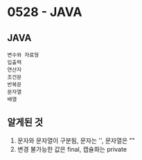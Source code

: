 # 0528 - JAVA

## JAVA

```
변수와 자료형
입출력
연산자
조건문
반복문
문자열
배열
```

## 알게된 것

1. 문자와 문자열이 구분됨, 문자는 '', 문자열은 ""
2. 변경 불가능한 값은 final, 캡슐화는 private
